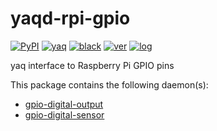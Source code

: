# yaqd-rpi-gpio

[![PyPI](https://img.shields.io/pypi/v/yaqd-rpi-gpio)](https://pypi.org/project/yaqd-rpi-gpio)
[![yaq](https://img.shields.io/badge/framework-yaq-orange)](https://yaq.fyi/)
[![black](https://img.shields.io/badge/code--style-black-black)](https://black.readthedocs.io/)
[![ver](https://img.shields.io/badge/calver-YYYY.0M.MICRO-blue)](https://calver.org/)
[![log](https://img.shields.io/badge/change-log-informational)](https://gitlab.com/yaq/yaqd-rpi-gpio/-/blob/main/CHANGELOG.md)

yaq interface to Raspberry Pi GPIO pins

This package contains the following daemon(s):

- [gpio-digital-output](https://yaq.fyi/daemons/gpio-digital-output)
- [gpio-digital-sensor](https://yaq.fyi/daemons/gpio-digital-sensor)
